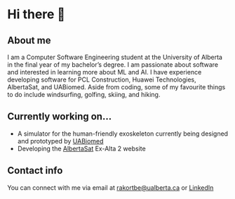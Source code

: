 # Hi there 👋

## About me
I am a Computer Software Engineering student at the University of Alberta in the final year of my bachelor’s degree. I am passionate about software and interested in learning more about ML and AI. I have experience developing software for PCL Construction, Huawei Technologies, AlbertaSat, and UABiomed. Aside from coding, some of my favourite things to do include windsurfing, golfing, skiing, and hiking.

## Currently working on...
- A simulator for the human-friendly exoskeleton currently being designed and prototyped by [UABiomed](http://www.uabiomed.ca)
- Developing the [AlbertaSat](http://albertasat.ca) Ex-Alta 2 website

## Contact info
You can connect with me via email at rakortbe@ualberta.ca or [LinkedIn](https://www.linkedin.com/in/ryankortbeek/)

<!--
**ryankortbeek/ryankortbeek** is a ✨ _special_ ✨ repository because its `README.md` (this file) appears on your GitHub profile.

Here are some ideas to get you started:

- 🔭 I’m currently working on ...
- 🌱 I’m currently learning ...
- 👯 I’m looking to collaborate on ...
- 🤔 I’m looking for help with ...
- 💬 Ask me about ...
- 📫 How to reach me: ...
- 😄 Pronouns: ...
- ⚡ Fun fact: ...
-->
